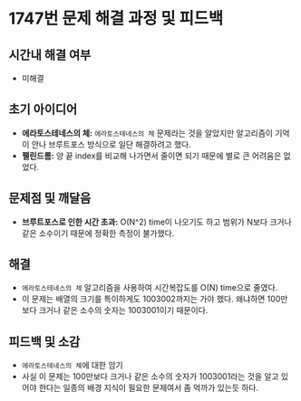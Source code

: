 # 1747번 문제 해결 과정 및 피드백

## 시간내 해결 여부
- 미해결

## 초기 아이디어
- **에라토스테네스의 체:** `에라토스테네스의 체` 문제라는 것을 알았지만 알고리즘이 기억이 안나 브루트포스 방식으로 일단 해결하려고 했다.
- **팰린드롬:** 양 끝 index를 비교해 나가면서 줄이면 되기 때문에 별로 큰 어려움은 없었다.


## 문제점 및 깨달음
- **브루트포스로 인한 시간 초과:** O(N^2) time이 나오기도 하고 범위가 N보다 크거나 같은 소수이기 때문에 정확한 측정이 불가했다.

## 해결
- `에라토스테네스의 체` 알고리즘을 사용하여 시간복잡도를 O(N) time으로 줄였다.
- 이 문제는 배열의 크기를 특이하게도 1003002까지는 가야 했다. 왜냐하면 100만보다 크거나 같은 소수의 숫자는 1003001이기 때문이다.

## 피드백 및 소감
- `에라토스테네스의 체`에 대한 암기
- 사실 이 문제는 100만보다 크거나 같은 소수의 숫자가 1003001라는 것을 알고 있어야 한다는 일종의 배경 지식이 필요한 문제여서 좀 억까가 있는듯 하다.
